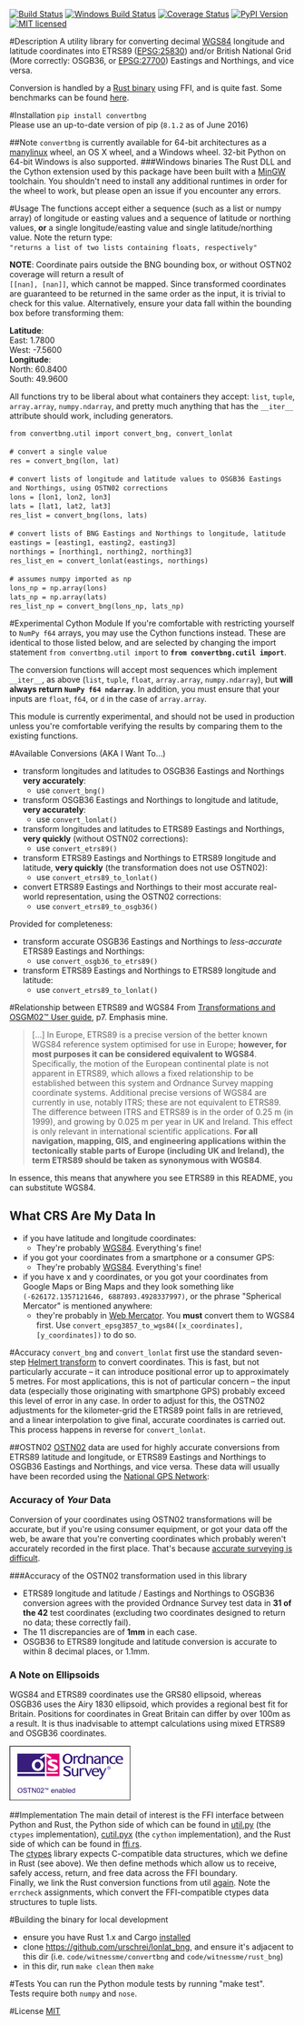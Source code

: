 [![Build Status](https://travis-ci.org/urschrei/convertbng.png?branch=master)](https://travis-ci.org/urschrei/convertbng) [![Windows Build Status](https://ci.appveyor.com/api/projects/status/t9icsmbsut93k7pg?branch=master&svg=true)](https://ci.appveyor.com/project/urschrei/convertbng) [![Coverage Status](https://coveralls.io/repos/github/urschrei/convertbng/badge.svg?branch=master)](https://coveralls.io/github/urschrei/convertbng?branch=master) [![PyPI Version](https://img.shields.io/pypi/v/convertbng.svg)](https://pypi.python.org/pypi/convertbng) [![MIT licensed](https://img.shields.io/badge/license-MIT-blue.svg)](license.txt)

#Description
A utility library for converting decimal [WGS84](http://spatialreference.org/ref/epsg/wgs-84/) longitude and latitude coordinates into ETRS89 ([EPSG:25830](http://spatialreference.org/ref/epsg/etrs89-utm-zone-30n/)) and/or British National Grid (More correctly: OSGB36, or [EPSG:27700](http://spatialreference.org/ref/epsg/osgb-1936-british-national-grid/)) Eastings and Northings, and vice versa.  

Conversion is handled by a [Rust binary](https://github.com/urschrei/rust_bng) using FFI, and is quite fast. Some benchmarks can be found [here](https://github.com/urschrei/lonlat_bng#benchmark).

#Installation
`pip install convertbng`  
Please use an up-to-date version of pip (`8.1.2` as of June 2016)

##Note
`convertbng` is currently available for 64-bit architectures as a [manylinux](https://www.python.org/dev/peps/pep-0513/) wheel, an OS X wheel, and a Windows wheel. 32-bit Python on 64-bit Windows is also supported.
###Windows binaries
The Rust DLL and the Cython extension used by this package have been built with a [MinGW](http://www.mingw.org) toolchain. You shouldn't need to install any additional runtimes in order for the wheel to work, but please open an issue if you encounter any errors.

#Usage
The functions accept either a sequence (such as a list or numpy array) of longitude or easting values and a sequence of latitude or northing values, **or** a single longitude/easting value and single latitude/northing value. Note the return type:  
`"returns a list of two lists containing floats, respectively"`

**NOTE**: Coordinate pairs outside the BNG bounding box, or without OSTN02 coverage will return a result of  
`[[nan], [nan]]`, which cannot be mapped. Since transformed coordinates are guaranteed to be returned in the same order as the input, it is trivial to check for this value. Alternatively, ensure your data fall within the bounding box before transforming them:  

**Latitude**:  
East: 1.7800  
West: -7.5600  
**Longitude**:  
North: 60.8400  
South: 49.9600  

All functions try to be liberal about what containers they accept: `list`, `tuple`, `array.array`, `numpy.ndarray`, and pretty much anything that has the `__iter__` attribute should work, including generators.

    from convertbng.util import convert_bng, convert_lonlat

    # convert a single value
    res = convert_bng(lon, lat)

    # convert lists of longitude and latitude values to OSGB36 Eastings and Northings, using OSTN02 corrections
    lons = [lon1, lon2, lon3]
    lats = [lat1, lat2, lat3]
    res_list = convert_bng(lons, lats)

    # convert lists of BNG Eastings and Northings to longitude, latitude
    eastings = [easting1, easting2, easting3]
    northings = [northing1, northing2, northing3]
    res_list_en = convert_lonlat(eastings, northings)

    # assumes numpy imported as np
    lons_np = np.array(lons)
    lats_np = np.array(lats)
    res_list_np = convert_bng(lons_np, lats_np)

#Experimental Cython Module
If you're comfortable with restricting yourself to `NumPy f64` arrays, you may use the Cython functions instead. These are identical to those listed below, and are selected by changing the import statement `from convertbng.util import` to **`from convertbng.cutil import`**.  

The conversion functions will accept most sequences which implement `__iter__`, as above (`list`, `tuple`, `float`, `array.array`, `numpy.ndarray`), but **will always return `NumPy f64 ndarray`**. In addition, you must ensure that your inputs are `float`, `f64`, or `d` in the case of `array.array`.  

This module is currently experimental, and should not be used in production unless you're comfortable verifying the results by comparing them to the existing functions.

#Available Conversions (AKA I Want To…)
- transform longitudes and latitudes to OSGB36 Eastings and Northings **very accurately**:
    - use `convert_bng()`
- transform OSGB36 Eastings and Northings to longitude and latitude, **very accurately**:
    - use `convert_lonlat()`
- transform longitudes and latitudes to ETRS89 Eastings and Northings, **very quickly** (without OSTN02 corrections):
    - use `convert_etrs89()`
- transform ETRS89 Eastings and Northings to ETRS89 longitude and latitude, **very quickly** (the transformation does not use OSTN02):
    - use `convert_etrs89_to_lonlat()`
- convert ETRS89 Eastings and Northings to their most accurate real-world representation, using the OSTN02 corrections:
    - use `convert_etrs89_to_osgb36()`

Provided for completeness:

- transform accurate OSGB36 Eastings and Northings to *less-accurate* ETRS89 Eastings and Northings:
    - use `convert_osgb36_to_etrs89()`
- transform ETRS89 Eastings and Northings to ETRS89 longitude and latitude:
    - use `convert_etrs89_to_lonlat()`

#Relationship between ETRS89 and WGS84
From [Transformations and OSGM02™ User guide](https://www.ordnancesurvey.co.uk/business-and-government/help-and-support/navigation-technology/os-net/formats-for-developers.html), p7. Emphasis mine.
>[…] In Europe, ETRS89 is a precise version of the better known WGS84 reference system optimised for use in Europe; **however, for most purposes it can be considered equivalent to WGS84**.
Specifically, the motion of the European continental plate is not apparent in ETRS89, which allows a fixed relationship to be established between this system and Ordnance Survey mapping coordinate systems.
Additional precise versions of WGS84 are currently in use, notably ITRS; these are not equivalent to ETRS89. The difference between ITRS and ETRS89 is in the order of 0.25 m (in 1999), and growing by 0.025 m per year in UK and Ireland. This effect is only relevant in international scientific applications. **For all navigation, mapping, GIS, and engineering applications within the tectonically stable parts of Europe (including UK and Ireland), the term ETRS89 should be taken as synonymous with WGS84**.

In essence, this means that anywhere you see ETRS89 in this README, you can substitute WGS84. 

## What CRS Are My Data In
- if you have latitude and longitude coordinates: 
    - They're probably [WGS84](http://spatialreference.org/ref/epsg/wgs-84/). Everything's fine!
- if you got your coordinates from a smartphone or a consumer GPS:
    - They're probably [WGS84](http://spatialreference.org/ref/epsg/wgs-84/). Everything's fine!
- if you have x and y coordinates, or you got your coordinates from Google Maps or Bing Maps and they look something like `(-626172.1357121646, 6887893.4928337997)`, or the phrase "Spherical Mercator" is mentioned anywhere:
    - they're probably in [Web Mercator](http://spatialreference.org/ref/sr-org/6864/). You **must** convert them to WGS84 first. Use `convert_epsg3857_to_wgs84([x_coordinates], [y_coordinates])` to do so.

#Accuracy
`convert_bng` and `convert_lonlat` first use the standard seven-step [Helmert transform](https://en.wikipedia.org/wiki/Helmert_transformation) to convert coordinates. This is fast, but not particularly accurate – it can introduce positional error up to approximately 5 metres. For most applications, this is not of particular concern – the input data (especially those originating with smartphone GPS) probably exceed this level of error in any case. In order to adjust for this, the OSTN02 adjustments for the kilometer-grid the ETRS89 point falls in are retrieved, and a linear interpolation to give final, accurate coordinates is carried out. This process happens in reverse for `convert_lonlat`.

##OSTN02
[OSTN02](https://www.ordnancesurvey.co.uk/business-and-government/help-and-support/navigation-technology/os-net/surveying.html) data are used for highly accurate conversions from ETRS89 latitude and longitude, or ETRS89 Eastings and Northings to OSGB36 Eastings and Northings, and vice versa. These data will usually have been recorded using the [National GPS Network](https://www.ordnancesurvey.co.uk/business-and-government/products/os-net/index.html):

### Accuracy of *Your* Data
Conversion of your coordinates using OSTN02 transformations will be accurate, but if you're using consumer equipment, or got your data off the web, be aware that you're converting coordinates which probably weren't accurately recorded in the first place. That's because [accurate surveying is difficult](https://www.ordnancesurvey.co.uk/business-and-government/help-and-support/navigation-technology/os-net/surveying.html).

###Accuracy of the OSTN02 transformation used in this library
- ETRS89 longitude and latitude / Eastings and Northings to OSGB36 conversion agrees with the provided Ordnance Survey test data in **31 of the 42** test coordinates (excluding two coordinates designed to return no data; these correctly fail).
- The 11 discrepancies are of **1mm** in each case.
- OSGB36 to ETRS89 longitude and latitude conversion is accurate to within 8 decimal places, or 1.1mm.

### A Note on Ellipsoids
WGS84 and ETRS89 coordinates use the GRS80 ellipsoid, whereas OSGB36 uses the Airy 1830 ellipsoid, which provides a regional best fit for Britain. Positions for coordinates in Great Britain can differ by over 100m as a result. It is thus inadvisable to attempt calculations using mixed ETRS89 and OSGB36 coordinates.

[![OSTN02](ostn002_s.gif)]( "OSTN02")

##Implementation
The main detail of interest is the FFI interface between Python and Rust, the Python side of which can be found in [util.py](https://github.com/urschrei/convertbng/blob/master/convertbng/util.py#L64-L100) (the `ctypes` implementation), [cutil.pyx](https://github.com/urschrei/convertbng/blob/master/convertbng/cutil.pyx#L51-L86) (the `cython` implementation), and the Rust side of which can be found in [ffi.rs](https://github.com/urschrei/rust_bng/blob/master/src/ffi.rs#L47-L271).  
The [ctypes](https://docs.python.org/2/library/ctypes.html) library expects C-compatible data structures, which we define in Rust (see above). We then define methods which allow us to receive, safely access, return, and free data across the FFI boundary.  
Finally, we link the Rust conversion functions from util [again](https://github.com/urschrei/convertbng/blob/master/convertbng/util.py#L117-L205). Note the `errcheck` assignments, which convert the FFI-compatible ctypes data structures to tuple lists. 

#Building the binary for local development
- ensure you have Rust 1.x and Cargo [installed](https://www.rustup.rs)
- clone https://github.com/urschrei/lonlat_bng, and ensure it's adjacent to this dir (i.e. `code/witnessme/convertbng` and `code/witnessme/rust_bng`)
- in this dir, run `make clean` then `make`

#Tests
You can run the Python module tests by running "make test".  
Tests require both `numpy` and `nose`.

#License
[MIT](license.txt)
